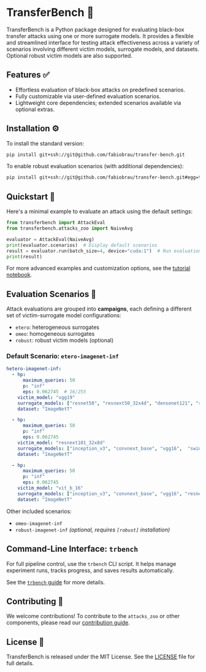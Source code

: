 # TransferBench 🚀

TransferBench is a Python package designed for evaluating black-box transfer attacks using one or more surrogate models. It provides a flexible and streamlined interface for testing attack effectiveness across a variety of scenarios involving different victim models, surrogate models, and datasets. Optional robust victim models are also supported.

## Features ✅

- Effortless evaluation of black-box attacks on predefined scenarios.
- Fully customizable via user-defined evaluation scenarios.
- Lightweight core dependencies; extended scenarios available via optional extras.

## Installation ⚙️

To install the standard version:

```bash
pip install git+ssh://git@github.com/fabiobrau/transfer-bench.git
```

To enable robust evaluation scenarios (with additional dependencies):

```bash
pip install git+ssh://git@github.com/fabiobrau/transfer-bench.git#egg=transfer-bench[robust]
```

## Quickstart 📌

Here's a minimal example to evaluate an attack using the default settings:

```python
from transferbench import AttackEval
from transferbench.attacks_zoo import NaiveAvg

evaluator = AttackEval(NaiveAvg)
print(evaluator.scenarios)  # Display default scenarios
result = evaluator.run(batch_size=4, device="cuda:1")  # Run evaluation
print(result)
```

For more advanced examples and customization options, see the [tutorial notebook](examples/example-attack-evaluation.ipynb).

## Evaluation Scenarios 🎯

Attack evaluations are grouped into **campaigns**, each defining a different set of victim-surrogate model configurations:

- `etero`: heterogeneous surrogates
- `omeo`: homogeneous surrogates
- `robust`: robust victim models (optional)

### Default Scenario: `etero-imagenet-inf`

```yaml
hetero-imagenet-inf:
  - hp:
      maximum_queries: 50
      p: "inf"
      eps: 0.062745  # 16/255
    victim_model: "vgg19"
    surrogate_models: ["resnet50", "resnext50_32x4d", "densenet121", "swin_b", "swin_t", "vit_b_32"]  # CNNPool
    dataset: "ImageNetT"

  - hp:
      maximum_queries: 50
      p: "inf"
      eps: 0.062745
    victim_model: "resnext101_32x8d"
    surrogate_models: ["inception_v3", "convnext_base", "vgg16",  "swin_b", "swin_t", "vit_b_32"]  # ResPool
    dataset: "ImageNetT"

  - hp:
      maximum_queries: 50
      p: "inf"
      eps: 0.062745
    victim_model: "vit_b_16"
    surrogate_models: ["inception_v3", "convnext_base", "vgg16", "resnet50", "resnext50_32x4d", "densenet121"]  # ViTPool
    dataset: "ImageNetT"
```

Other included scenarios:
- `omeo-imagenet-inf`
- `robust-imagenet-inf` *(optional, requires `[robust]` installation)*

## Command-Line Interface: `trbench`

For full pipeline control, use the `trbench` CLI script. It helps manage experiment runs, tracks progress, and saves results automatically.

See the [`trbench` guide](transferbench/benchmark_tools/Readme.md) for more details.

## Contributing 🤝

We welcome contributions! To contribute to the `attacks_zoo` or other components, please read our [contribution guide](transferbench/attacks_zoo/README.md).

## License 📜

TransferBench is released under the MIT License. See the [LICENSE](LICENSE) file for full details.

